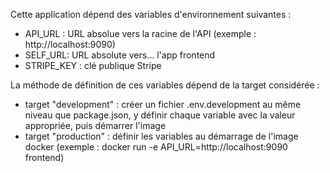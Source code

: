 Cette application dépend des variables d'environnement suivantes :
- API_URL : URL absolue vers la racine de l'API (exemple : http://localhost:9090)
- SELF_URL: URL absolute vers... l'app frontend
- STRIPE_KEY : clé publique Stripe

La méthode de définition de ces variables dépend de la target considérée :
- target "development" : créer un fichier .env.development au même niveau que package.json, y définir chaque variable avec la valeur appropriée, puis démarrer l'image
- target "production" : définir les variables au démarrage de l'image docker (exemple : docker run -e API_URL=http://localhost:9090 frontend)
